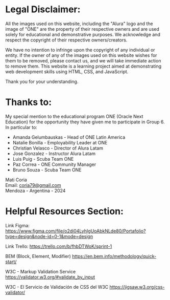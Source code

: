 # Legal Disclaimer:

All the images used on this website, including the "Alura" logo and the image of "ONE" are the property of their respective owners and are used solely for educational and demonstrative purposes. We acknowledge and respect the copyright of their respective owners/creators.

We have no intention to infringe upon the copyright of any individual or entity. If the owner of any of the images used on this website wishes for them to be removed, please contact us, and we will take immediate action to remove them. This website is a learning project aimed at demonstrating web development skills using HTML, CSS, and JavaScript.

Thank you for your understanding.

# Thanks to:

My special mention to the educational program ONE (Oracle Next Education) for the opportunity they have given me to participate in Group 6. In particular to:

- Amanda Gelumbauskas - Head of ONE Latin America
- Natalie Bonilla - Employability Leader at ONE
- Christian Velasco - Director of Alura Latam
- Jose Gonzalez - Instructor Alura Latam
- Luis Puig - Scuba Team ONE
- Paz Correa - ONE Community Manager
- Bruno Souza - Scuba Team ONE

Mati Coria  
Email: coria79@gmail.com  
Mendoza - Argentina - 2024  

# Helpful Resources Section:

Link Figma:
https://www.figma.com/file/o2di04LyhIgUoAbkNLde80/Portafolio?type=design&node-id=0-1&mode=design

Link Trello:
https://trello.com/b/fhbDTWoK/sprint-1

BEM (Block, Element, Modifier)
https://en.bem.info/methodology/quick-start/

W3C - Markup Validation Service
https://validator.w3.org/#validate_by_input

W3C - El Servicio de Validación de CSS del W3C
https://jigsaw.w3.org/css-validator/

